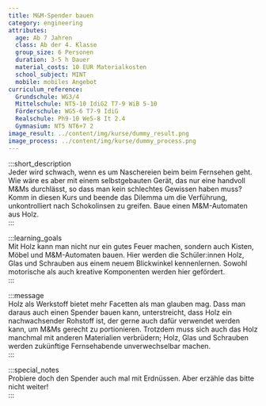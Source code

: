 ```yaml
---
title: M&M-Spender bauen
category: engineering
attributes:
  age: Ab 7 Jahren
  class: Ab der 4. Klasse
  group_size: 6 Personen
  duration: 3-5 h Dauer
  material_costs: 10 EUR Materialkosten
  school_subject: MINT
  mobile: mobiles Angebot
curriculum_reference:
  Grundschule: WG3/4   
  Mittelschule: NT5-10 IdiG2 T7-9 WiB 5-10
  Förderschule: WG5-6 T7-9 IdiG
  Realschule: Ph9-10 We5-8 It 2.4
  Gymnasium: NT5 NT6+7 2
image_result: ../content/img/kurse/dummy_result.png
image_process: ../content/img/kurse/dummy_process.png
---
```

:::short_description  
Jeder wird schwach, wenn es um Naschereien beim beim Fernsehen geht. Wie wäre es aber mit einem selbstgebauten Gerät, das nur eine handvoll M&Ms durchlässt, so dass man kein schlechtes Gewissen haben muss? Komm in diesen Kurs und beende das Dilemma um die Verführung, unkontrolliert nach Schokolinsen zu greifen. Baue einen M&M-Automaten aus Holz.             
:::

:::learning_goals  
Mit Holz kann man nicht nur ein gutes Feuer machen, sondern auch Kisten, Möbel und M&M-Automaten bauen. Hier werden die Schüler:innen Holz, Glas und Schrauben aus einem neuem Blickwinkel kennenlernen. Sowohl motorische als auch kreative Komponenten werden hier gefördert.                         
:::

:::message  
Holz als Werkstoff bietet mehr Facetten als man glauben mag. Dass man daraus auch einen Spender bauen kann, unterstreicht, dass Holz ein nachwachsender Rohstoff ist, der gerne auch dafür verwendet werden kann, um M&Ms gerecht zu portionieren. Trotzdem muss sich auch das Holz manchmal mit anderen Materialien verbrüdern; Holz, Glas und Schrauben werden zukünftige Fernsehabende unverwechselbar machen.     
:::  

:::special_notes  
Probiere doch den Spender auch mal mit Erdnüssen. Aber erzähle das bitte nicht weiter!       
:::

